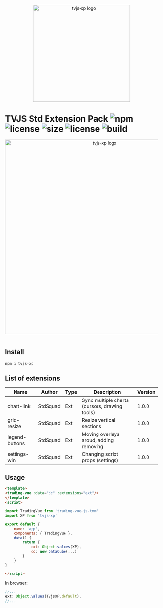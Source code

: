 
<div align="center">
  <img width="318" heigth="256" src="https://raw.githubusercontent.com/tvjsx/tvjs-xp/main/assets/logo.png" alt="tvjs-xp logo">
</div>


# TVJS Std Extension Pack ![npm](https://img.shields.io/npm/v/tvjs-xp.svg?color=brightgreen&label=version) ![license](https://img.shields.io/badge/license-MIT-blue.svg) ![size](https://img.shields.io/github/size/tvjsx/tvjs-xp/dist/tvjs-xp.min.js.svg) ![license](https://img.shields.io/badge/license-MIT-blue.svg) ![build](https://img.shields.io/badge/build-passing-brightgreen.svg)

<div align="center">
  <img width="640" heigth="372" src="https://raw.githubusercontent.com/tvjsx/tvjs-xp/main/assets/showcase.gif" alt="tvjs-xp logo">
</div>

<br>

## Install

```
npm i tvjs-xp
```

## List of extensions

| Name | Author | Type | Description | Version |
|---|---|---|---|---|
| chart-link | StdSquad | Ext | Sync multiple charts (cursors, drawing tools) | 1.0.0 |
| grid-resize | StdSquad | Ext | Resize vertical sections | 1.0.0 |
| legend-buttons | StdSquad | Ext | Moving overlays aroud, adding, removing | 1.0.0 |
| settings-win | StdSquad | Ext | Changing script props (settings) | 1.0.0 |

## Usage

```html
<template>
<trading-vue :data="dc" :extensions="ext"/>
</template>
<script>

import TradingVue from 'trading-vue-js-tmm'
import XP from 'tvjs-xp'

export default {
    name: 'app',
    components: { TradingVue },
    data() {
        return {
            ext: Object.values(XP),
            dc: new DataCube(...)
        }
    }
}

</script>
```

In browser:

```js
//...
ext: Object.values(TvjsXP.default),
//...
```
